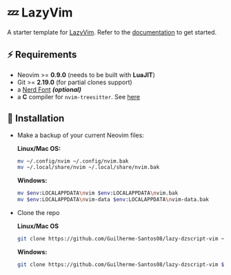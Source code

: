 # 💤 LazyVim

A starter template for [LazyVim](https://github.com/LazyVim/LazyVim).
Refer to the [documentation](https://lazyvim.github.io/installation) to get started.

## ⚡️ Requirements

- Neovim >= **0.9.0** (needs to be built with **LuaJIT**)
- Git >= **2.19.0** (for partial clones support)
- a [Nerd Font](https://www.nerdfonts.com/) **_(optional)_**
- a **C** compiler for `nvim-treesitter`. See [here](https://github.com/nvim-treesitter/nvim-treesitter#requirements)

## 🚀 Installation

- Make a backup of your current Neovim files:

  **Linux/Mac OS:**
  ```sh
  mv ~/.config/nvim ~/.config/nvim.bak
  mv ~/.local/share/nvim ~/.local/share/nvim.bak
  ```

  **Windows:**
  ```sh
  mv $env:LOCALAPPDATA\nvim $env:LOCALAPPDATA\nvim.bak
  mv $env:LOCALAPPDATA\nvim-data $env:LOCALAPPDATA\nvim-data.bak
  ```

- Clone the repo

  **Linux/Mac OS**
  ```sh
  git clone https://github.com/Guilherme-Santos08/lazy-dzscript-vim ~/.config/nvim
  ```

  **Windows:**
  ```sh
  git clone https://github.com/Guilherme-Santos08/lazy-dzscript-vim $env:LOCALAPPDATA\nvim
  ```